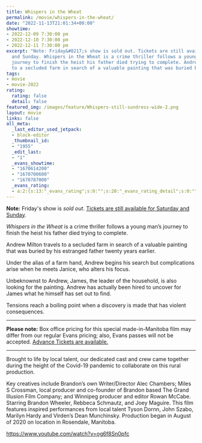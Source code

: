 ```yaml
---
title: Whispers in the Wheat
permalink: /movie/whispers-in-the-wheat/
date: "2022-11-13T21:01:34+00:00"
showtime:
- 2022-12-09 7:30:00 pm
- 2022-12-10 7:30:00 pm
- 2022-12-11 7:30:00 pm
excerpt: "Note: Friday&#8217;s show is sold out. Tickets are still available for Saturday
  and Sunday. Whispers in the Wheat is a crime thriller follows a young man\u2019s
  journey to finish the heist his father died trying to complete. Andrew Milton travels
  to a secluded farm in search of a valuable painting that was buried by his [&hellip;]"
tags:
- movie
- movie-2022
rating:
  rating: false
  detail: false
featured_img: /images/feature/Whispers-still-sundress-wide-2.png
layout: movie
links: false
all_meta:
  _last_editor_used_jetpack:
  - block-editor
  _thumbnail_id:
  - "1955"
  _edit_last:
  - "1"
  _evans_showtime:
  - "1670614200"
  - "1670700600"
  - "1670787000"
  _evans_rating:
  - a:2:{s:13:"_evans_rating";s:0:"";s:20:"_evans_rating_detail";s:0:"";}
---
```


**Note:** Friday's show is *sold out*. [Tickets are still available for Saturday and Sunday](https://www.eventbrite.ca/e/whispers-in-the-wheat-screening-tickets-462396609707).

*Whispers in the Wheat* is a crime thriller follows a young man’s journey to finish the heist his father died trying to complete.

Andrew Milton travels to a secluded farm in search of a valuable painting that was buried by his estranged father twenty years earlier.

Under the alias of a farm hand, Andrew begins his search but complications arise when he meets Janice, who alters his focus.

Unbeknownst to Andrew, James, the leader of the household, is also looking for the painting. Andrew has actually been hired to uncover for James what he himself has set out to find.

Tensions reach a boiling point when a discovery is made that has violent consequences.

---

**Please note:** Box office pricing for this special made-in-Manitoba film may differ from our regular Evans pricing; also, Evans passes will not be accepted. [Advance Tickets are available.](https://www.eventbrite.ca/e/whispers-in-the-wheat-screening-tickets-462396609707)

---

Brought to life by local talent, our dedicated cast and crew came together during the height of the Covid-19 pandemic to collaborate on this rural production.

Key creatives include Brandon’s own Writer/Director Alec Chambers; Miles S Crossman, local producer and co-founder of Brandon based The Grand Illusion Film Company; and Winnipeg producer and editor Rowan McCabe. Starring Brandon Wheeler, Rebbeca Schmautz, and Joey Maguire. This film features inspired performances from local talent Tyson Dornn, John Szabo, Marilyn Hardy and Virden’s Dean Munchinsky. Production began in August of 2020 on location in Rosendale, Manitoba.

https://www.youtube.com/watch?v=og6f8Sn0pfc 